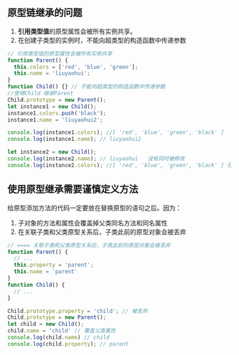 
## 原型链继承的问题
1. **引用类型值**的原型属性会被所有实例共享。
2. 在创建子类型的实例时，不能向超类型的构造函数中传递参数
```js
// 引用类型值的原型属性会被所有实例共享
function Parent() {
  this.colors = ['red', 'blue', 'green'];
  this.name = 'liuyaohui';
}
function Child() {} // 不能向超类型的构造函数中传递参数
//使得Child 继承Parent
Child.prototype = new Parent();
let instance1 = new Child();
instance1.colors.push('black');
instance1.name = 'liuyaohui2';

console.log(instance1.colors); //[ 'red', 'blue', 'green', 'black' ]
console.log(instance1.name); // liuyaohui2

let instance2 = new Child();
console.log(instance2.name); // liuyaohui   没有同时被修改
console.log(instance2.colors); //[ 'red', 'blue', 'green', 'black' ] 引用类型指向的值可以被改变
```

## 使用原型继承需要谨慎定义方法
给原型添加方法的代码一定要放在替换原型的语句之后。因为：
1. 子对象的方法和属性会覆盖掉父类同名方法和同名属性
2. 在关联子类和父类原型关系后，子类此前的原型对象会被丢弃
```js
// ==== 关联子类和父类原型关系后，子类此前的原型对象会被丢弃
function Parent() {
  // ...
  this.property = 'parent';
  this.name = 'parent'
}
function Child() {
  // ...
}

Child.prototype.property = 'child'; // 被丢弃
Child.prototype = new Parent();
let child = new Child();
child.name = 'child' // 覆盖父类属性
console.log(child.name) // child
console.log(child.property); // parent
```